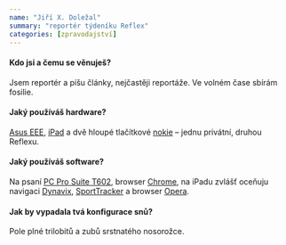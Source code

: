 ```yaml
---
name: "Jiří X. Doležal"
summary: "reportér týdeníku Reflex"
categories: [zpravodajství]
---
```


#### Kdo jsi a čemu se věnuješ?
Jsem reportér a píšu články, nejčastěji reportáže. Ve volném čase sbírám fosilie.

#### Jaký používáš hardware?
[Asus EEE](http://cs.wikipedia.org/wiki/ASUS_Eee_PC), [iPad](http://www.apple.com/ipad/) a dvě hloupé tlačítkové [nokie](http://www.nokia.com/cz-cs/) – jednu privátní, druhou Reflexu.

#### Jaký používáš software?
Na psaní [PC Pro Suite T602](http://cs.wikipedia.org/wiki/602PC_Suite), browser [Chrome](https://www.google.com/intl/cs/chrome/browser), na iPadu zvlášť oceňuju navigaci [Dynavix](http://iphone.dynavix.com/), [SportTracker](https://itunes.apple.com/cz/app/sporttracker/id523427842?mt=8) a browser [Opera](http://www.opera.com/cs/tablet).

#### Jak by vypadala tvá konfigurace snů?
Pole plné trilobitů a zubů srstnatého nosorožce.
